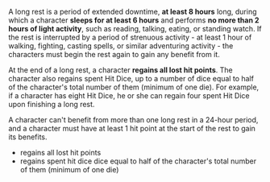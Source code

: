 A long rest is a period of extended downtime, **at least 8 hours** long, during which a character **sleeps for at least 6 hours** and performs **no more than 2 hours of light activity**, such as reading, talking, eating, or standing watch. If the rest is interrupted by a period of strenuous activity - at least 1 hour of walking, fighting, casting spells, or similar adventuring activity - the characters must begin the rest again to gain any benefit from it.

At the end of a long rest, a character **regains all lost hit points**. The character also regains spent Hit Dice, up to a number of dice equal to half of the character's total number of them (minimum of one die). For example, if a character has eight Hit Dice, he or she can regain four spent Hit Dice upon finishing a long rest.

A character can't benefit from more than one long rest in a 24-hour period, and a character must have at least 1 hit point at the start of the rest to gain its benefits.

- regains all lost hit points
- regains spent hit dice dice equal to half of the character's total number of them (minimum of one die)